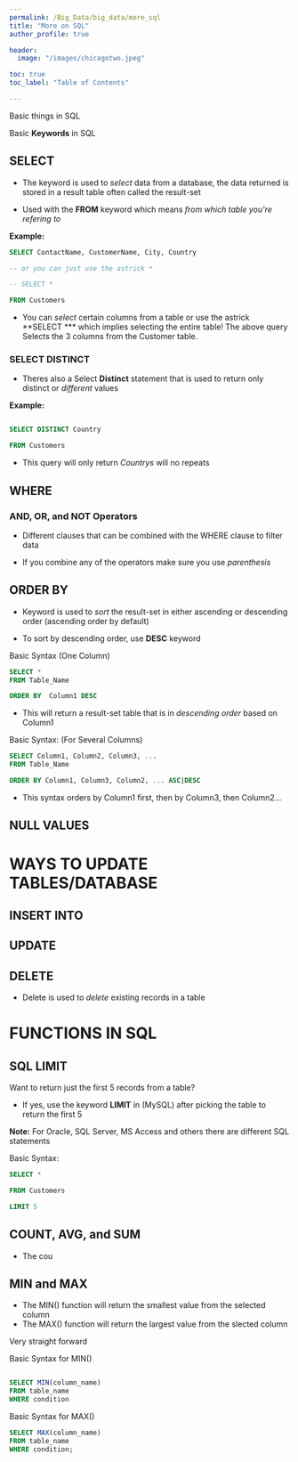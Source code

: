 ```yaml
---
permalink: /Big_Data/big_data/more_sql
title: "More on SQL"
author_profile: true

header:
  image: "/images/chicagotwo.jpeg"

toc: true
toc_label: "Table of Contents" 

---
```


Basic things in SQL


Basic **Keywords** in SQL

## SELECT

* The keyword is used to *select* data from a database, the data returned is stored in a result table often called the result-set

* Used with the **FROM** keyword which means *from which table you're refering to*

**Example:**

```sql
SELECT ContactName, CustomerName, City, Country

-- or you can just use the astrick *

-- SELECT *

FROM Customers

```
* You can *select* certain columns from a table or use the astrick **SELECT *** which implies selecting the entire table! The above query Selects the 3 columns from the Customer table.


### SELECT DISTINCT 

* Theres also a Select **Distinct** statement that is used to return only distinct or *different* values

**Example:**

```sql

SELECT DISTINCT Country

FROM Customers

```

* This query will only return *Countrys* will no repeats


## WHERE


### AND, OR, and NOT Operators

* Different clauses that can be combined with the WHERE clause to filter data

* If you combine any of the operators make sure you use *parenthesis*


## ORDER BY

* Keyword is used to *sort* the result-set in either ascending or descending order (ascending order by default)

* To sort by descending order, use **DESC** keyword

Basic Syntax (One Column)

```sql
SELECT *
FROM Table_Name

ORDER BY  Column1 DESC 
```

* This will return a result-set table that is in *descending order* based on Column1


Basic Syntax: (For Several Columns)

```sql
SELECT Column1, Column2, Column3, ...
FROM Table_Name

ORDER BY Column1, Column3, Column2, ... ASC|DESC
```

* This syntax orders by Column1 first, then by Column3, then Column2...

## NULL VALUES

# WAYS TO UPDATE TABLES/DATABASE

## INSERT INTO

## UPDATE

## DELETE
* Delete is used to *delete* existing records in a table

# FUNCTIONS IN SQL

## SQL LIMIT

Want to return just the first 5 records from a table?

* If yes, use the keyword **LIMIT** in (MySQL) after picking the table to return the first 5

**Note:** For Oracle, SQL Server, MS Access and others there are different SQL statements

Basic Syntax:

```sql
SELECT *

FROM Customers

LIMIT 5

```

## COUNT, AVG, and SUM

* The cou

## MIN and MAX

* The MIN() function will return the smallest value from the selected column
* The MAX() function will return the largest value from the slected column

Very straight forward

Basic Syntax for MIN()

```sql

SELECT MIN(column_name)
FROM table_name
WHERE condition
```
Basic Syntax for MAX()

```sql
SELECT MAX(column_name)
FROM table_name
WHERE condition;
```

